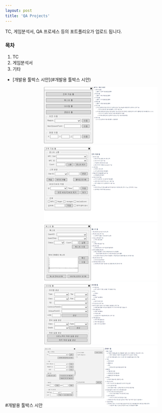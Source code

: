 ```yaml
---
layout: post
title: 'QA Projects'
---
```

TC, 게임분석서, QA 프로세스 등의 포트폴리오가 업로드 됩니다.

### 목차
1. TC
2. 게임분석서
3. 기타
  * [개발용 툴박스 시안](#개발용 툴박스 시안)











#개발용 툴박스 시안
![툴박스 시안](./assets/img/projects/QA-Projects/toolbox.png)
